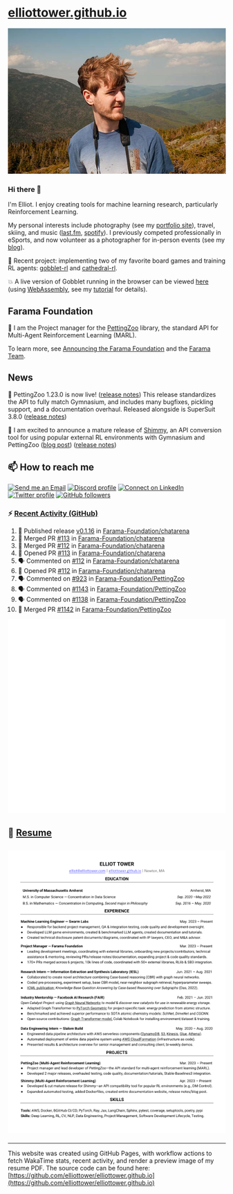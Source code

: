 # [elliottower.github.io](https://github.com/elliottower/elliottower.github.io)

[![A wild Elliot on Mt Washington](https://raw.githubusercontent.com/elliottower/elliottower.github.io/main/src/jpg/DSCF7539-600px.jpg?raw=true)](https://raw.githubusercontent.com/elliottower/elliottower.github.io/main/src/jpg/DSCF7539.jpg?raw=true)

### Hi there 👋

I'm Elliot. I enjoy creating tools for machine learning research, particularly Reinforcement Learning.

My personal interests include photography (see my [portfolio site](https://www.elliottower.com/)), travel, skiing, and music ([last.fm](https://www.last.fm/user/ajsdlfkwer), [spotify](https://open.spotify.com/user/12132818380)). I previously competed professionally in eSports, and now volunteer as a photographer for in-person events (see my [blog](https://www.elliottower.com/stories/?category=events)).

🤖 Recent project: implementing two of my favorite board games and training RL agents: [gobblet-rl](https://github.com/elliottower/gobblet-rl) and [cathedral-rl](https://github.com/elliottower/cathedral-rl). 

💥 A live version of Gobblet running in the browser can be viewed [here](https://elliottower.github.io/gobblet-rl/) (using [WebAssembly](https://webassembly.org/), see my [tutorial](https://github.com/elliottower/gobblet-rl/blob/main/tutorials/WebAssembly/web_assembly.md) for details).

## Farama Foundation

🚀 I am the Project manager for the [PettingZoo](https://github.com/Farama-Foundation/PettingZoo) library, the standard API for Multi-Agent Reinforcement Learning (MARL). 

To learn more, see [Announcing the Farama Foundation](https://farama.org/Announcing-The-Farama-Foundation) and the [Farama Team](https://farama.org/team).

## News

🎉 PettingZoo 1.23.0 is now live! ([release notes](https://github.com/Farama-Foundation/PettingZoo/releases/tag/1.23.0)) This release standardizes the API to fully match Gymnasium, and includes many bugfixes, pickling support, and a documentation overhaul. Released alongside is SuperSuit 3.8.0 ([release notes](https://github.com/Farama-Foundation/SuperSuit/releases/tag/3.8.0)) 

<!-- ![GitHub Release Date](https://img.shields.io/github/release-date/Farama-Foundation/PettingZoo) -->

🎉 I am excited to announce a mature release of [Shimmy](https://github.com/Farama-Foundation/Shimmy), an API conversion tool for using popular external RL environments with Gymnasium and PettingZoo ([blog post](https://farama.org/Announcing-Shimmy)) ([release notes](https://github.com/Farama-Foundation/Shimmy/releases/tag/v1.0.0)) 

## 📫 How to reach me

 [![Send me an Email](https://img.shields.io/badge/email-elliot%40elliottower.com-blue)](mailto:elliot@elliottower.com)
 [![Discord profile](https://img.shields.io/badge/Discord-7289DA?style=flat&logo=discord&logoColor=white)](https://discord.com/users/83091537923145728)
 [![Connect on LinkedIn](https://img.shields.io/badge/--linkedin?label=LinkedIn&logo=LinkedIn&style=social)](https://www.linkedin.com/in/elliot-tower)
 [![Twitter profile](https://img.shields.io/twitter/follow/elliottower?style=social)](https://twitter.com/ElliotTower/)
 [![GitHub followers](https://img.shields.io/github/followers/elliottower?style=social)](https://github.com/elliottower/)

### ⚡ [Recent Activity (GitHub)](https://github.com/elliottower)

<!--START_SECTION:activity-->
1. 🚀 Published release [v0.1.16](https://github.com/Farama-Foundation/chatarena/releases/tag/v0.1.16) in [Farama-Foundation/chatarena](https://github.com/Farama-Foundation/chatarena)
2. 🎉 Merged PR [#113](https://github.com/Farama-Foundation/chatarena/pull/113) in [Farama-Foundation/chatarena](https://github.com/Farama-Foundation/chatarena)
3. 🎉 Merged PR [#112](https://github.com/Farama-Foundation/chatarena/pull/112) in [Farama-Foundation/chatarena](https://github.com/Farama-Foundation/chatarena)
4. 💪 Opened PR [#113](https://github.com/Farama-Foundation/chatarena/pull/113) in [Farama-Foundation/chatarena](https://github.com/Farama-Foundation/chatarena)
5. 🗣 Commented on [#112](https://github.com/Farama-Foundation/chatarena/pull/112#issuecomment-1841577127) in [Farama-Foundation/chatarena](https://github.com/Farama-Foundation/chatarena)
6. 💪 Opened PR [#112](https://github.com/Farama-Foundation/chatarena/pull/112) in [Farama-Foundation/chatarena](https://github.com/Farama-Foundation/chatarena)
7. 🗣 Commented on [#923](https://github.com/Farama-Foundation/PettingZoo/issues/923#issuecomment-1839210179) in [Farama-Foundation/PettingZoo](https://github.com/Farama-Foundation/PettingZoo)
8. 🗣 Commented on [#1143](https://github.com/Farama-Foundation/PettingZoo/issues/1143#issuecomment-1839164965) in [Farama-Foundation/PettingZoo](https://github.com/Farama-Foundation/PettingZoo)
9. 🗣 Commented on [#1138](https://github.com/Farama-Foundation/PettingZoo/issues/1138#issuecomment-1839161970) in [Farama-Foundation/PettingZoo](https://github.com/Farama-Foundation/PettingZoo)
10. 🎉 Merged PR [#1142](https://github.com/Farama-Foundation/PettingZoo/pull/1142) in [Farama-Foundation/PettingZoo](https://github.com/Farama-Foundation/PettingZoo)
<!--END_SECTION:activity-->


<picture>
  <a href="https://metrics.lecoq.io/insights?user=elliottower">
   <img src="/github-metrics.svg" alt="Metrics">
  </a>
</picture>

## 📄 [Resume](https://elliottower.github.io/src/pdf/resume.pdf)

<!-- PDF-TO-MARKDOWN:START -->
![Page 1](src/png/page1.png "Page 1")
---
<!-- PDF-TO-MARKDOWN:END -->

----

This website was created using GitHub Pages, with workflow actions to fetch WakaTime stats, recent activity, and render a preview image of my resume PDF. The source code can be found here: [https://github.com/elliottower/elliottower.github.io](https://github.com/elliottower/elliottower.github.io)
